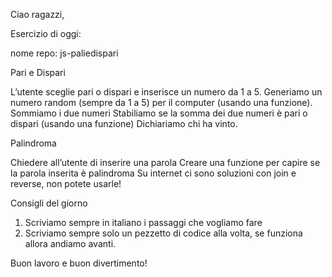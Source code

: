 Ciao ragazzi,

Esercizio di oggi:

nome repo: js-paliedispari

Pari e Dispari

L’utente sceglie pari o dispari e inserisce un numero da 1 a 5.
Generiamo un numero random (sempre da 1 a 5) per il computer (usando una funzione).
Sommiamo i due numeri
Stabiliamo se la somma dei due numeri è pari o dispari (usando una funzione)
Dichiariamo chi ha vinto.

Palindroma

Chiedere all’utente di inserire una parola
Creare una funzione per capire se la parola inserita è palindroma
Su internet ci sono soluzioni con join e reverse, non potete usarle!

Consigli del giorno

1. Scriviamo sempre in italiano i passaggi che vogliamo fare
2. Scriviamo sempre solo un pezzetto di codice alla volta, se funziona allora andiamo avanti.

Buon lavoro e buon divertimento!